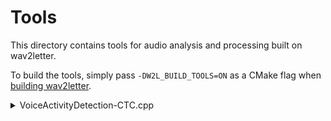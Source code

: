 # Tools

This directory contains tools for audio analysis and processing built on wav2letter.

To build the tools, simply pass `-DW2L_BUILD_TOOLS=ON` as a CMake flag when [building wav2letter](https://github.com/facebookresearch/wav2letter/wiki/General-building-instructions).

<details>
<summary>VoiceActivityDetection-CTC.cpp</summary>

## Voice Activity Detection with CTC + an n-gram Language Model
`VoiceActivityDetection-CTC` contains a simple pipeline that supports a CTC-trained acoustic model trained with wav2letter and n-gram language model in an wav2letter binary format (see the [decoder documentation](https://github.com/facebookresearch/wav2letter/wiki/Beam-Search-Decoder) for more).

### Using the Pipeline
Build the tool with `make VoiceActivityDetection-CTC`.

#### Input List File
First, create an input list file containing the audio data. The list file should exactly follow the standard wav2letter [list input format for training](https://github.com/facebookresearch/wav2letter/blob/master/docs/data_prep.md#audio-and-transcriptions-data), but the transcriptions column should be empty. For instance:
```
// Example input file

[~/speech/data] head analyze.lst
train001 /tmp/000000000.flac 100.03
train002 /tmp/000000001.flac 360.57
train003 /tmp/000000002.flac 123.53
train004 /tmp/000000003.flac 999.99
...
...
```

#### Running
Run the binary:
```
[path to binary]/VoiceActivityDetection-CTC \
    -am [path to model] \
    -lm [path to language model] \
    -test [path to list file] \
    --lexicon [path to lexicon file] \
    --maxload -1 \
    --datadir= \
    --tokensdir [path to directory containing tokens file] \
    --tokens [tokens file name] \
    --outpath [output directory]
```

The script outputs four files named by each input sample ID in the directory specified by outpath:
1. A `.vad` file containing chunk-level probabilities of non-speech based on the probability of silence. These are assigned for each chunk of output; for a model trained with a stride of 1, these will be each frame (10 ms), but for a model with a stride of 8, these will be (80 ms) chunks.
2. An `.sts` file containing the perplexity the predicted sequence based on a specified input in addition to the percentage of the audio containing speech based on the passed `--vadthreshold`.
3. A `.tsc` file containing the most likely token-level transcription of given audio based on the acoustic model output only.
4. A `.fwt` file containing frame or chunk-level token emissions based on the most-likely token emitted for each sample.

### Acoustic Models for Audio Analysis

Below are models compatible with the below audio analysis pipelines.

| File | Dataset | Dev Set | Criterion | Architecture | Lexicon | Tokens |
| - | - | - | - | - | - | - |
| [baseline_dev-other](https://dl.fbaipublicfiles.com/wav2letter/audio_analysis/tds_ctc/model.bin) | LibriSpeech | dev-other | CTC | [Archfile](https://dl.fbaipublicfiles.com/wav2letter/audio_analysis/tds_ctc/arch.txt) | [Lexicon](https://dl.fbaipublicfiles.com/wav2letter/audio_analysis/tds_ctc/dict.lst) | [Tokens](https://dl.fbaipublicfiles.com/wav2letter/audio_analysis/tds_ctc/tokens.lst) |

</details>
